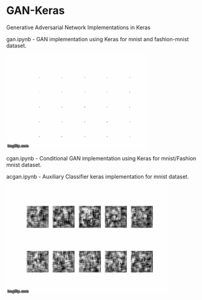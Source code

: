 # GAN-Keras
Generative Adversarial Network Implementations in Keras



gan.ipynb - GAN implementation using Keras for mnist and fashion-mnist dataset.

![](GAN-Fashion-mnist-keras.gif)

cgan.ipynb - Conditional GAN implementation using Keras for mnist/Fashion mnist dataset.

acgan.ipynb - Auxiliary Classifier keras implementation for mnist dataset.

![](acgan-mnist-keras.gif)

